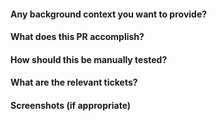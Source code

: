 #### Any background context you want to provide?
#### What does this PR accomplish?
#### How should this be manually tested?
#### What are the relevant tickets?
<!--Add the issue numbers like this: Resolves #100 Resolves #101 to automatically connect your PR to 1+ issues. -->
#### Screenshots (if appropriate)
